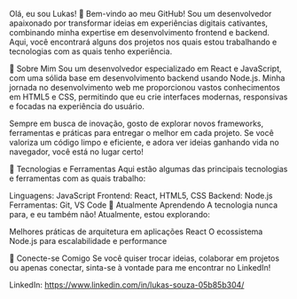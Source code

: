Olá, eu sou Lukas! 👋
Bem-vindo ao meu GitHub! Sou um desenvolvedor apaixonado por transformar ideias em experiências digitais cativantes, combinando minha expertise em desenvolvimento frontend e backend. Aqui, você encontrará alguns dos projetos nos quais estou trabalhando e tecnologias com as quais tenho experiência.

💼 Sobre Mim
Sou um desenvolvedor especializado em React e JavaScript, com uma sólida base em desenvolvimento backend usando Node.js. Minha jornada no desenvolvimento web me proporcionou vastos conhecimentos em HTML5 e CSS, permitindo que eu crie interfaces modernas, responsivas e focadas na experiência do usuário.

Sempre em busca de inovação, gosto de explorar novos frameworks, ferramentas e práticas para entregar o melhor em cada projeto. Se você valoriza um código limpo e eficiente, e adora ver ideias ganhando vida no navegador, você está no lugar certo!

🚀 Tecnologias e Ferramentas
Aqui estão algumas das principais tecnologias e ferramentas com as quais trabalho:

Linguagens: JavaScript
Frontend: React, HTML5, CSS
Backend: Node.js
Ferramentas: Git, VS Code
🌱 Atualmente Aprendendo
A tecnologia nunca para, e eu também não! Atualmente, estou explorando:

Melhores práticas de arquitetura em aplicações React
O ecossistema Node.js para escalabilidade e performance

🔗 Conecte-se Comigo
Se você quiser trocar ideias, colaborar em projetos ou apenas conectar, sinta-se à vontade para me encontrar no LinkedIn!

LinkedIn: https://www.linkedin.com/in/lukas-souza-05b85b304/
